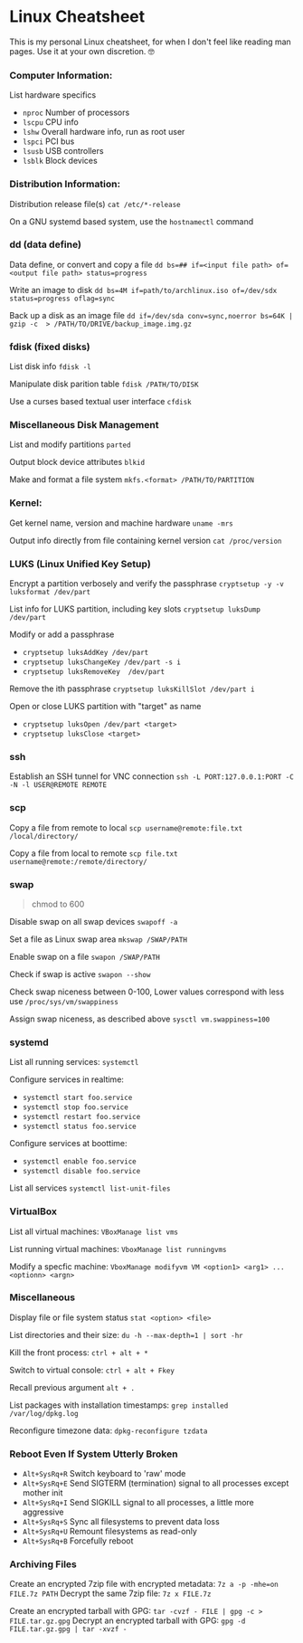# Linux Cheatsheet

This is my personal Linux cheatsheet, for when I don't feel like reading man pages.
Use it at your own discretion. :nerd_face:


### Computer Information:

List hardware specifics
- `nproc` Number of processors
- `lscpu` CPU info
- `lshw` Overall hardware info, run as root user
- `lspci` PCI bus
- `lsusb` USB controllers
- `lsblk` Block devices


### Distribution Information:

Distribution release file(s)
`cat /etc/*-release`

On a GNU systemd based system, use the `hostnamectl` command


### dd (data define)

Data define, or convert and copy a file
`dd bs=## if=<input file path> of=<output file path> status=progress`

Write an image to disk
`dd bs=4M if=path/to/archlinux.iso of=/dev/sdx status=progress oflag=sync`

Back up a disk as an image file
`dd if=/dev/sda conv=sync,noerror bs=64K | gzip -c  > /PATH/TO/DRIVE/backup_image.img.gz`


### fdisk (fixed disks)

List disk info
`fdisk -l`

Manipulate disk parition table
`fdisk /PATH/TO/DISK`

Use a curses based textual user interface
`cfdisk`


### Miscellaneous Disk Management

List and modify partitions
`parted`

Output block device attributes
`blkid`

Make and format a file system
`mkfs.<format> /PATH/TO/PARTITION`


### Kernel:

Get kernel name, version and machine hardware
`uname -mrs`

Output info directly from file containing kernel version
`cat /proc/version`


### LUKS (Linux Unified Key Setup)

Encrypt a partition verbosely and verify the passphrase
`cryptsetup -y -v luksformat /dev/part`

List info for LUKS partition, including key slots
`cryptsetup luksDump /dev/part`

Modify or add a passphrase
- `cryptsetup luksAddKey /dev/part`
- `cryptsetup luksChangeKey /dev/part -s i`
- `cryptsetup luksRemoveKey  /dev/part`

Remove the ith passphrase
`cryptsetup luksKillSlot /dev/part i`

Open or close LUKS partition with "target" as name 
- `cryptsetup luksOpen /dev/part <target>`
- `cryptsetup luksClose <target>`


### ssh

Establish an SSH tunnel for VNC connection
`ssh -L PORT:127.0.0.1:PORT -C -N -l USER@REMOTE REMOTE`


### scp

Copy a file from remote to local
`scp username@remote:file.txt /local/directory/`

Copy a file from local to remote
`scp file.txt username@remote:/remote/directory/`


### swap
> chmod to 600

Disable swap on all swap devices
`swapoff -a`

Set a file as Linux swap area
`mkswap /SWAP/PATH`

Enable swap on a file
`swapon /SWAP/PATH`

Check if swap is active
`swapon --show`

Check swap niceness between 0-100, Lower values correspond with less use
`/proc/sys/vm/swappiness`

Assign swap niceness, as described above
`sysctl vm.swappiness=100`


### systemd

List all running services:
`systemctl`

Configure services in realtime:
- `systemctl start foo.service`
- `systemctl stop foo.service`
- `systemctl restart foo.service`
- `systemctl status foo.service`

Configure services at boottime:
- `systemctl enable foo.service`
- `systemctl disable foo.service`

List all services
`systemctl list-unit-files`


### VirtualBox

List all virtual machines:
`VBoxManage list vms`

List running virtual machines:
`VboxManage list runningvms`

Modify a specfic machine:
`VboxManage modifyvm VM <option1> <arg1> ... <optionn> <argn>`


### Miscellaneous

Display file or file system status
`stat <option> <file>`

List directories and their size:
`du -h --max-depth=1 | sort -hr`

Kill the front process:
`ctrl + alt + *`

Switch to virtual console:
`ctrl + alt + Fkey`

Recall previous argument
`alt + .`

List packages with installation timestamps:
`grep installed /var/log/dpkg.log`

Reconfigure timezone data:
`dpkg-reconfigure tzdata`


### Reboot Even If System Utterly Broken

- `Alt+SysRq+R` Switch keyboard to 'raw' mode
- `Alt+SysRq+E` Send SIGTERM (termination) signal to all processes except mother init
- `Alt+SysRq+I` Send SIGKILL signal to all processes, a little more aggressive
- `Alt+SysRq+S` Sync all filesystems to prevent data loss
- `Alt+SysRq+U` Remount filesystems as read-only
- `Alt+SysRq+B` Forcefully reboot


### Archiving Files

Create an encrypted 7zip file with encrypted metadata:
`7z a -p -mhe=on FILE.7z PATH`
Decrypt the same 7zip file:
`7z x FILE.7z`

Create an encrypted tarball with GPG:
`tar -cvzf - FILE | gpg -c > FILE.tar.gz.gpg`
Decrypt an encrypted tarball with GPG:
`gpg -d FILE.tar.gz.gpg | tar -xvzf -`
